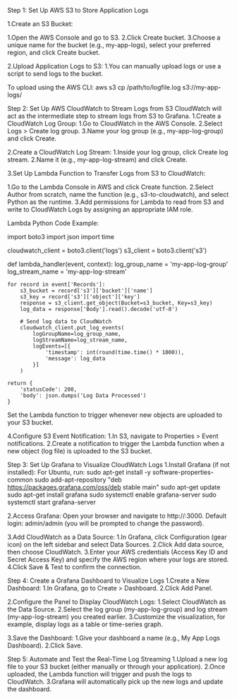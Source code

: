 Step 1: Set Up AWS S3 to Store Application Logs

1.Create an S3 Bucket:

   1.Open the AWS Console and go to S3.
   2.Click Create bucket.
   3.Choose a unique name for the bucket (e.g., my-app-logs), select your preferred region, and click Create bucket.
   
2.Upload Application Logs to S3:
  1.You can manually upload logs or use a script to send logs to the bucket.
  
To upload using the AWS CLI:
aws s3 cp /path/to/logfile.log s3://my-app-logs/


Step 2: Set Up AWS CloudWatch to Stream Logs from S3
CloudWatch will act as the intermediate step to stream logs from S3 to Grafana.
1.Create a CloudWatch Log Group:
  1.Go to CloudWatch in the AWS Console.
  2.Select Logs > Create log group.
  3.Name your log group (e.g., my-app-log-group) and click Create.

2.Create a CloudWatch Log Stream:
  1.Inside your log group, click Create log stream.
  2.Name it (e.g., my-app-log-stream) and click Create.

3.Set Up Lambda Function to Transfer Logs from S3 to CloudWatch:

  1.Go to the Lambda Console in AWS and click Create function.
  2.Select Author from scratch, name the function (e.g., s3-to-cloudwatch), and select Python as the runtime.
  3.Add permissions for Lambda to read from S3 and write to CloudWatch Logs by assigning an appropriate IAM role.

  Lambda Python Code Example:

  import boto3
import json
import time

cloudwatch_client = boto3.client('logs')
s3_client = boto3.client('s3')

def lambda_handler(event, context):
    log_group_name = 'my-app-log-group'
    log_stream_name = 'my-app-log-stream'

    for record in event['Records']:
        s3_bucket = record['s3']['bucket']['name']
        s3_key = record['s3']['object']['key']
        response = s3_client.get_object(Bucket=s3_bucket, Key=s3_key)
        log_data = response['Body'].read().decode('utf-8')

        # Send log data to CloudWatch
        cloudwatch_client.put_log_events(
            logGroupName=log_group_name,
            logStreamName=log_stream_name,
            logEvents=[{
                'timestamp': int(round(time.time() * 1000)),
                'message': log_data
            }]
        )

    return {
        'statusCode': 200,
        'body': json.dumps('Log Data Processed')
    }
Set the Lambda function to trigger whenever new objects are uploaded to your S3 bucket.

4.Configure S3 Event Notification:
   1.In S3, navigate to Properties > Event notifications.
   2.Create a notification to trigger the Lambda function when a new object (log file) is uploaded to the S3 bucket.


Step 3: Set Up Grafana to Visualize CloudWatch Logs
   1.Install Grafana (if not installed):
   For Ubuntu, run:
   sudo apt-get install -y software-properties-common
sudo add-apt-repository "deb https://packages.grafana.com/oss/deb stable main"
sudo apt-get update
sudo apt-get install grafana
sudo systemctl enable grafana-server
sudo systemctl start grafana-server

  2.Access Grafana:
  Open your browser and navigate to http://<your-server-ip>:3000.
  Default login: admin/admin (you will be prompted to change the password).


  3.Add CloudWatch as a Data Source:
     1.In Grafana, click Configuration (gear icon) on the left sidebar and select Data Sources.
     2.Click Add data source, then choose CloudWatch.
     3.Enter your AWS credentials (Access Key ID and Secret Access Key) and specify the AWS region where your logs are stored.
     4.Click Save & Test to confirm the connection.


  Step 4: Create a Grafana Dashboard to Visualize Logs
  1.Create a New Dashboard:
     1.In Grafana, go to Create > Dashboard.
     2.Click Add Panel.

  2.Configure the Panel to Display CloudWatch Logs:
     1.Select CloudWatch as the Data Source.
     2.Select the log group (my-app-log-group) and log stream (my-app-log-stream) you created earlier.
     3.Customize the visualization, for example, display logs as a table or time-series graph.

  3.Save the Dashboard:
     1.Give your dashboard a name (e.g., My App Logs Dashboard).
     2.Click Save.


Step 5: Automate and Test the Real-Time Log Streaming
     1.Upload a new log file to your S3 bucket (either manually or through your application).
     2.Once uploaded, the Lambda function will trigger and push the logs to CloudWatch.
     3.Grafana will automatically pick up the new logs and update the dashboard.


